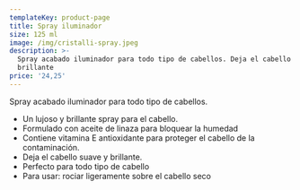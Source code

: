 ```yaml
---
templateKey: product-page
title: Spray iluminador
size: 125 ml
image: /img/cristalli-spray.jpeg
description: >-
  Spray acabado iluminador para todo tipo de cabellos. Deja el cabello suave y
  brillante
price: '24,25'
---
```

Spray acabado iluminador para todo tipo de cabellos. 

* Un lujoso y brillante spray para el cabello.
* Formulado con aceite de linaza para bloquear la humedad
* Contiene vitamina E antioxidante para proteger el cabello de la contaminación.
* Deja el cabello suave y brillante.
* Perfecto para todo tipo de cabello
* Para usar: rociar ligeramente sobre el cabello seco
